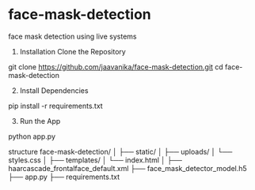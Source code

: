 # face-mask-detection
face mask detection using live systems

1. Installation
Clone the Repository

git clone https://github.com/jaavanika/face-mask-detection.git
cd face-mask-detection

2. Install Dependencies

pip install -r requirements.txt

3. Run the App

python app.py


structure
face-mask-detection/
│
├── static/
│   ├── uploads/
│   └── styles.css
│
├── templates/
│   └── index.html
│
├── haarcascade_frontalface_default.xml
├── face_mask_detector_model.h5
├── app.py
├── requirements.txt
